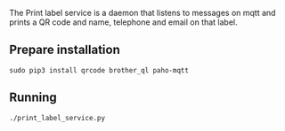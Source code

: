 
The Print label service is a daemon that listens to 
messages on mqtt and prints a QR code and name, telephone and email on that label.

## Prepare installation

```sudo pip3 install qrcode brother_ql paho-mqtt```

## Running
```./print_label_service.py```
